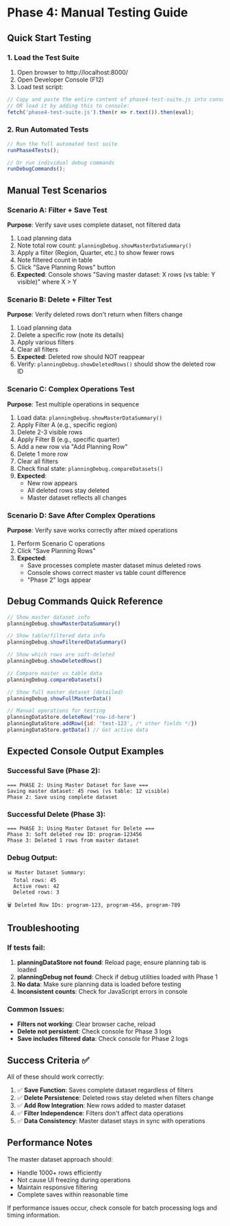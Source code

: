 # Phase 4: Manual Testing Guide

## Quick Start Testing

### 1. Load the Test Suite
1. Open browser to http://localhost:8000/
2. Open Developer Console (F12)
3. Load test script:
```javascript
// Copy and paste the entire content of phase4-test-suite.js into console
// OR load it by adding this to console:
fetch('phase4-test-suite.js').then(r => r.text()).then(eval);
```

### 2. Run Automated Tests
```javascript
// Run the full automated test suite
runPhase4Tests();

// Or run individual debug commands
runDebugCommands();
```

## Manual Test Scenarios

### Scenario A: Filter + Save Test
**Purpose**: Verify save uses complete dataset, not filtered data

1. Load planning data
2. Note total row count: `planningDebug.showMasterDataSummary()`
3. Apply a filter (Region, Quarter, etc.) to show fewer rows
4. Note filtered count in table
5. Click "Save Planning Rows" button
6. **Expected**: Console shows "Saving master dataset: X rows (vs table: Y visible)" where X > Y

### Scenario B: Delete + Filter Test  
**Purpose**: Verify deleted rows don't return when filters change

1. Load planning data
2. Delete a specific row (note its details)
3. Apply various filters 
4. Clear all filters
5. **Expected**: Deleted row should NOT reappear
6. Verify: `planningDebug.showDeletedRows()` should show the deleted row ID

### Scenario C: Complex Operations Test
**Purpose**: Test multiple operations in sequence

1. Load data: `planningDebug.showMasterDataSummary()`
2. Apply Filter A (e.g., specific region)
3. Delete 2-3 visible rows
4. Apply Filter B (e.g., specific quarter) 
5. Add a new row via "Add Planning Row"
6. Delete 1 more row
7. Clear all filters
8. Check final state: `planningDebug.compareDatasets()`
9. **Expected**: 
   - New row appears
   - All deleted rows stay deleted
   - Master dataset reflects all changes

### Scenario D: Save After Complex Operations
**Purpose**: Verify save works correctly after mixed operations

1. Perform Scenario C operations
2. Click "Save Planning Rows"
3. **Expected**: 
   - Save processes complete master dataset minus deleted rows
   - Console shows correct master vs table count difference
   - "Phase 2" logs appear

## Debug Commands Quick Reference

```javascript
// Show master dataset info
planningDebug.showMasterDataSummary()

// Show table/filtered data info  
planningDebug.showFilteredDataSummary()

// Show which rows are soft-deleted
planningDebug.showDeletedRows()

// Compare master vs table data
planningDebug.compareDatasets()

// Show full master dataset (detailed)
planningDebug.showFullMasterData()

// Manual operations for testing
planningDataStore.deleteRow('row-id-here')
planningDataStore.addRow({id: 'test-123', /* other fields */})
planningDataStore.getData() // Get active data
```

## Expected Console Output Examples

### Successful Save (Phase 2):
```
=== PHASE 2: Using Master Dataset for Save ===
Saving master dataset: 45 rows (vs table: 12 visible)
Phase 2: Save using complete dataset
```

### Successful Delete (Phase 3):
```
=== PHASE 3: Using Master Dataset for Delete ===
Phase 3: Soft deleted row ID: program-123456
Phase 3: Deleted 1 rows from master dataset
```

### Debug Output:
```
📊 Master Dataset Summary:
  Total rows: 45
  Active rows: 42  
  Deleted rows: 3
  
🗑️ Deleted Row IDs: program-123, program-456, program-789
```

## Troubleshooting

### If tests fail:
1. **planningDataStore not found**: Reload page, ensure planning tab is loaded
2. **planningDebug not found**: Check if debug utilities loaded with Phase 1
3. **No data**: Make sure planning data is loaded before testing
4. **Inconsistent counts**: Check for JavaScript errors in console

### Common Issues:
- **Filters not working**: Clear browser cache, reload
- **Delete not persistent**: Check console for Phase 3 logs
- **Save includes filtered data**: Check console for Phase 2 logs

## Success Criteria ✅

All of these should work correctly:

1. ✅ **Save Function**: Saves complete dataset regardless of filters
2. ✅ **Delete Persistence**: Deleted rows stay deleted when filters change  
3. ✅ **Add Row Integration**: New rows added to master dataset
4. ✅ **Filter Independence**: Filters don't affect data operations
5. ✅ **Data Consistency**: Master dataset stays in sync with operations

## Performance Notes

The master dataset approach should:
- Handle 1000+ rows efficiently
- Not cause UI freezing during operations
- Maintain responsive filtering
- Complete saves within reasonable time

If performance issues occur, check console for batch processing logs and timing information.
